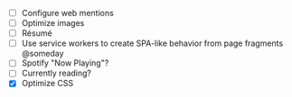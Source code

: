 - [ ] Configure web mentions
- [ ] Optimize images
- [ ] Résumé
- [ ] Use service workers to create SPA-like behavior from page fragments @someday
- [ ] Spotify "Now Playing"?
- [ ] Currently reading?
- [x] Optimize CSS
